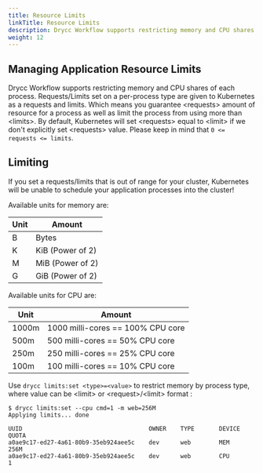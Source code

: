 ```yaml
---
title: Resource Limits
linkTitle: Resource Limits
description: Drycc Workflow supports restricting memory and CPU shares of each process.
weight: 12
---
```



## Managing Application Resource Limits

Drycc Workflow supports restricting memory and CPU shares of each process. Requests/Limits set on a per-process type are given to
Kubernetes as a requests and limits. Which means you guarantee <requests\> amount of resource for a process as well as limit
the process from using more than <limits\>.
By default, Kubernetes will set <requests\> equal to <limit\> if we don't explicitly set <requests\> value. Please keep in mind that `0 <= requests <= limits`.

## Limiting

If you set a requests/limits that is out of range for your cluster, Kubernetes will be unable to schedule your application
processes into the cluster!

Available units for memory are:

| Unit | Amount           |
| ---  | ---              |
| B    | Bytes            |
| K    | KiB (Power of 2) |
| M    | MiB (Power of 2) |
| G    | GiB (Power of 2) |

Available units for CPU are:

| Unit  | Amount                            |
| ---   | ---                               |
| 1000m | 1000 milli-cores == 100% CPU core |
| 500m  | 500 milli-cores == 50% CPU core   |
| 250m  | 250 milli-cores == 25% CPU core   |
| 100m  | 100 milli-cores == 10% CPU core   |

Use `drycc limits:set <type>=<value>` to restrict memory by process type, where value can be <limit\> or <request\>/<limit\> format :

```
$ drycc limits:set --cpu cmd=1 -m web=256M
Applying limits... done

UUID                                    OWNER    TYPE       DEVICE    QUOTA
a0ae9c17-ed27-4a61-80b9-35eb924aee5c    dev      web        MEM       256M
a0ae9c17-ed27-4a61-80b9-35eb924aee5c    dev      web        CPU       1
```

